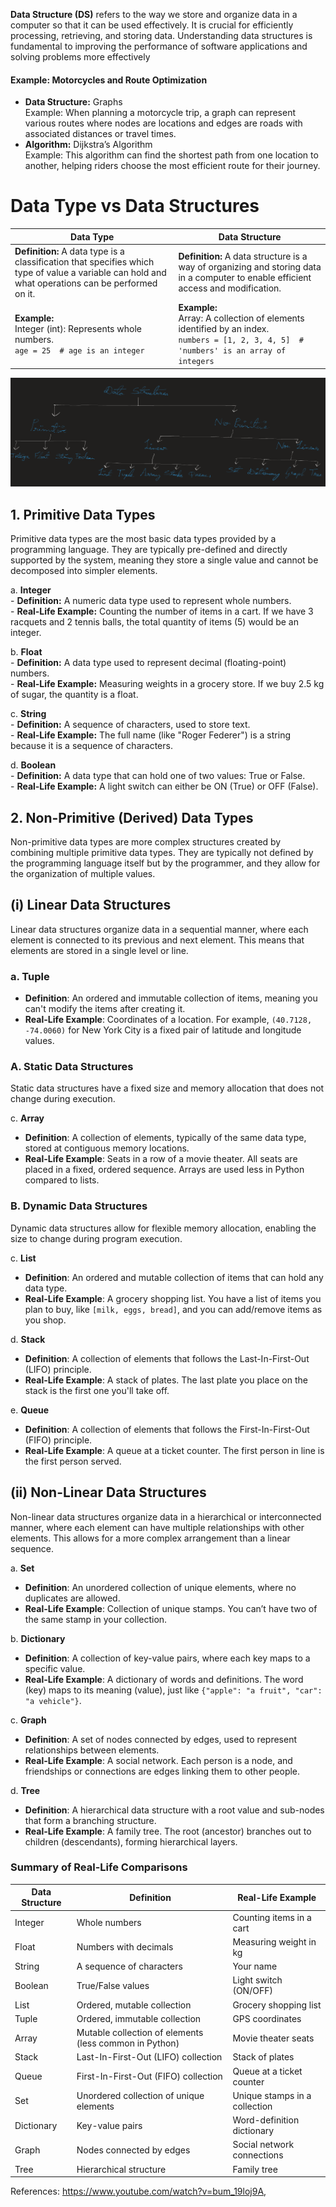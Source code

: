**Data Structure (DS)** refers to the way we store and organize data in a computer so that it can be used effectively. It is crucial for efficiently processing, retrieving, and storing data. Understanding data structures is fundamental to improving the performance of software applications and solving problems more effectively

#### Example: Motorcycles and Route Optimization
- **Data Structure:** Graphs  
  Example: When planning a motorcycle trip, a graph can represent various routes where nodes are locations and edges are roads with associated distances or travel times.  
- **Algorithm:** Dijkstra’s Algorithm  
  Example: This algorithm can find the shortest path from one location to another, helping riders choose the most efficient route for their journey.

# Data Type vs Data Structures

| **Data Type**                                                                                                                                 | **Data Structure**                                                                                                           |
|------------------------------------------------------------------------------------------------------------------------------------------------|------------------------------------------------------------------------------------------------------------------------------|
| **Definition:** A data type is a classification that specifies which type of value a variable can hold and what operations can be performed on it. | **Definition:** A data structure is a way of organizing and storing data in a computer to enable efficient access and modification. |
| **Example:** <br> Integer (int): Represents whole numbers. <br> `age = 25  # age is an integer`                                            | **Example:** <br> Array: A collection of elements identified by an index. <br> `numbers = [1, 2, 3, 4, 5]  # 'numbers' is an array of integers` |

![image](https://github.com/KritiCParikh/LearningJourney/blob/main/images/2.png)

## 1. Primitive Data Types
Primitive data types are the most basic data types provided by a programming language. They are typically pre-defined and directly supported by the system, meaning they store a single value and cannot be decomposed into simpler elements.

   a. **Integer**  
      - **Definition:** A numeric data type used to represent whole numbers.  
      - **Real-Life Example:** Counting the number of items in a cart. If we have 3 racquets and 2 tennis balls, the total quantity of items (5) would be an integer.

   b. **Float**  
      - **Definition:** A data type used to represent decimal (floating-point) numbers.  
      - **Real-Life Example:** Measuring weights in a grocery store. If we buy 2.5 kg of sugar, the quantity is a float.

   c. **String**  
      - **Definition:** A sequence of characters, used to store text.  
      - **Real-Life Example:** The full name (like "Roger Federer") is a string because it is a sequence of characters.

   d. **Boolean**  
      - **Definition:** A data type that can hold one of two values: True or False.  
      - **Real-Life Example:** A light switch can either be ON (True) or OFF (False).
  
## 2.  Non-Primitive (Derived) Data Types
Non-primitive data types are more complex structures created by combining multiple primitive data types. They are typically not defined by the programming language itself but by the programmer, and they allow for the organization of multiple values.

## (i) Linear Data Structures
Linear data structures organize data in a sequential manner, where each element is connected to its previous and next element. This means that elements are stored in a single level or line.

### a. **Tuple**
- **Definition**: An ordered and immutable collection of items, meaning you can't modify the items after creating it.
- **Real-Life Example**: Coordinates of a location. For example, `(40.7128, -74.0060)` for New York City is a fixed pair of latitude and longitude values.

### A. Static Data Structures
Static data structures have a fixed size and memory allocation that does not change during execution.

c. **Array**
- **Definition**: A collection of elements, typically of the same data type, stored at contiguous memory locations.
- **Real-Life Example**: Seats in a row of a movie theater. All seats are placed in a fixed, ordered sequence. Arrays are used less in Python compared to lists.

### B. Dynamic Data Structures
Dynamic data structures allow for flexible memory allocation, enabling the size to change during program execution.

c. **List**
- **Definition**: An ordered and mutable collection of items that can hold any data type.
- **Real-Life Example**: A grocery shopping list. You have a list of items you plan to buy, like `[milk, eggs, bread]`, and you can add/remove items as you shop.

d. **Stack**
- **Definition**: A collection of elements that follows the Last-In-First-Out (LIFO) principle.
- **Real-Life Example**: A stack of plates. The last plate you place on the stack is the first one you'll take off.

e. **Queue**
- **Definition**: A collection of elements that follows the First-In-First-Out (FIFO) principle.
- **Real-Life Example**: A queue at a ticket counter. The first person in line is the first person served.

## (ii) Non-Linear Data Structures
Non-linear data structures organize data in a hierarchical or interconnected manner, where each element can have multiple relationships with other elements. This allows for a more complex arrangement than a linear sequence.

a. **Set**
- **Definition**: An unordered collection of unique elements, where no duplicates are allowed.
- **Real-Life Example**: Collection of unique stamps. You can’t have two of the same stamp in your collection.

b. **Dictionary**
- **Definition**: A collection of key-value pairs, where each key maps to a specific value.
- **Real-Life Example**: A dictionary of words and definitions. The word (key) maps to its meaning (value), just like `{"apple": "a fruit", "car": "a vehicle"}`.

c. **Graph**
- **Definition**: A set of nodes connected by edges, used to represent relationships between elements.
- **Real-Life Example**: A social network. Each person is a node, and friendships or connections are edges linking them to other people.

d. **Tree**
- **Definition**: A hierarchical data structure with a root value and sub-nodes that form a branching structure.
- **Real-Life Example**: A family tree. The root (ancestor) branches out to children (descendants), forming hierarchical layers.

### Summary of Real-Life Comparisons

| Data Structure | Definition                                   | Real-Life Example                     |
|----------------|----------------------------------------------|---------------------------------------|
| Integer        | Whole numbers                                | Counting items in a cart             |
| Float          | Numbers with decimals                        | Measuring weight in kg                |
| String         | A sequence of characters                     | Your name                             |
| Boolean        | True/False values                           | Light switch (ON/OFF)                |
| List           | Ordered, mutable collection                  | Grocery shopping list                 |
| Tuple          | Ordered, immutable collection                | GPS coordinates                       |
| Array          | Mutable collection of elements (less common in Python) | Movie theater seats          |
| Stack          | Last-In-First-Out (LIFO) collection         | Stack of plates                       |
| Queue          | First-In-First-Out (FIFO) collection        | Queue at a ticket counter             |
| Set            | Unordered collection of unique elements      | Unique stamps in a collection         |
| Dictionary     | Key-value pairs                             | Word-definition dictionary            |
| Graph          | Nodes connected by edges                     | Social network connections            |
| Tree           | Hierarchical structure                       | Family tree                           |


References: https://www.youtube.com/watch?v=bum_19loj9A, 
